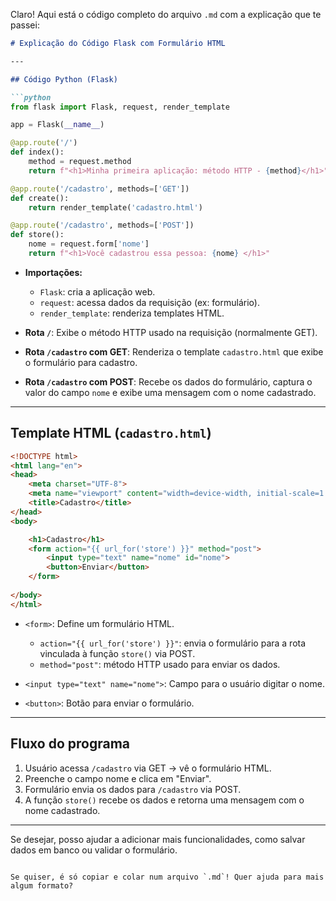 Claro! Aqui está o código completo do arquivo `.md` com a explicação que te passei:

````markdown
# Explicação do Código Flask com Formulário HTML

---

## Código Python (Flask)

```python
from flask import Flask, request, render_template

app = Flask(__name__)

@app.route('/')
def index():
    method = request.method
    return f"<h1>Minha primeira aplicação: método HTTP - {method}</h1>"

@app.route('/cadastro', methods=['GET'])
def create():
    return render_template('cadastro.html')

@app.route('/cadastro', methods=['POST'])
def store():
    nome = request.form['nome']    
    return f"<h1>Você cadastrou essa pessoa: {nome} </h1>"
````

* **Importações:**

  * `Flask`: cria a aplicação web.
  * `request`: acessa dados da requisição (ex: formulário).
  * `render_template`: renderiza templates HTML.

* **Rota `/`**:
  Exibe o método HTTP usado na requisição (normalmente GET).

* **Rota `/cadastro` com GET**:
  Renderiza o template `cadastro.html` que exibe o formulário para cadastro.

* **Rota `/cadastro` com POST**:
  Recebe os dados do formulário, captura o valor do campo `nome` e exibe uma mensagem com o nome cadastrado.

---

## Template HTML (`cadastro.html`)

```html
<!DOCTYPE html>
<html lang="en">
<head>
    <meta charset="UTF-8">
    <meta name="viewport" content="width=device-width, initial-scale=1.0">
    <title>Cadastro</title>
</head>
<body>

    <h1>Cadastro</h1>
    <form action="{{ url_for('store') }}" method="post">
        <input type="text" name="nome" id="nome">
        <button>Enviar</button>
    </form>
    
</body>
</html>
```

* `<form>`:
  Define um formulário HTML.

  * `action="{{ url_for('store') }}"`: envia o formulário para a rota vinculada à função `store()` via POST.
  * `method="post"`: método HTTP usado para enviar os dados.

* `<input type="text" name="nome">`:
  Campo para o usuário digitar o nome.

* `<button>`:
  Botão para enviar o formulário.

---

## Fluxo do programa

1. Usuário acessa `/cadastro` via GET → vê o formulário HTML.
2. Preenche o campo nome e clica em "Enviar".
3. Formulário envia os dados para `/cadastro` via POST.
4. A função `store()` recebe os dados e retorna uma mensagem com o nome cadastrado.

---

Se desejar, posso ajudar a adicionar mais funcionalidades, como salvar dados em banco ou validar o formulário.

```

Se quiser, é só copiar e colar num arquivo `.md`! Quer ajuda para mais algum formato?
```
